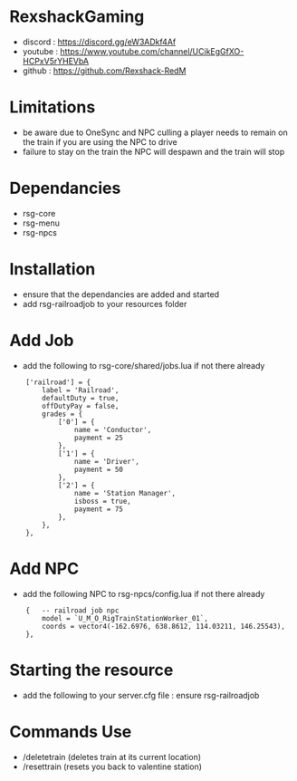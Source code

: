 # RexshackGaming
- discord : https://discord.gg/eW3ADkf4Af
- youtube : https://www.youtube.com/channel/UCikEgGfXO-HCPxV5rYHEVbA
- github : https://github.com/Rexshack-RedM

# Limitations
- be aware due to OneSync and NPC culling a player needs to remain on the train if you are using the NPC to drive
- failure to stay on the train the NPC will despawn and the train will stop

# Dependancies
- rsg-core
- rsg-menu
- rsg-npcs

# Installation
- ensure that the dependancies are added and started
- add rsg-railroadjob to your resources folder

# Add Job
- add the following to rsg-core/shared/jobs.lua if not there already
```
    ['railroad'] = {
        label = 'Railroad',
        defaultDuty = true,
        offDutyPay = false,
        grades = {
            ['0'] = {
                name = 'Conductor',
                payment = 25
            },
            ['1'] = {
                name = 'Driver',
                payment = 50
            },
            ['2'] = {
                name = 'Station Manager',
                isboss = true,
                payment = 75
            },
        },
    },
```

# Add NPC
- add the following NPC to rsg-npcs/config.lua if not there already
```
    {   -- railroad job npc
        model = `U_M_O_RigTrainStationWorker_01`,
        coords = vector4(-162.6976, 638.8612, 114.03211, 146.25543),
    },
```

# Starting the resource
- add the following to your server.cfg file : ensure rsg-railroadjob

# Commands Use
- /deletetrain (deletes train at its current location)
- /resettrain (resets you back to valentine station)
